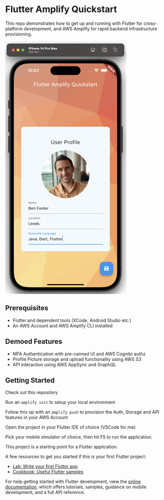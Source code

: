 # Flutter Amplify Quickstart

This repo demonstrates how to get up and running with Flutter for cross-platform development, and AWS Amplify for rapid backend infrastructure provisioning.

![App Screenshot](/readme/app-screenshot.png)

## Prerequisites

* Flutter and dependent tools (XCode, Android Studio etc.)
* An AWS Account and AWS Amplify CLI installed

## Demoed Features

* MFA Authentication with pre-canned UI and AWS Cognito authz
* Profile Picture storage and upload functionality using AWS S3
* API interaction using AWS AppSync and GraphQL
## Getting Started

Check out this repository

Run an `amplify init` to setup your local environment

Follow this up with an `amplify push` to provision the Auth, Storage and API features in your AWS Account

Open the project in your Flutter IDE of choice (VSCode for me)

Pick your mobile simulator of choice, then hit F5 to run the application.

This project is a starting point for a Flutter application.

A few resources to get you started if this is your first Flutter project:

- [Lab: Write your first Flutter app](https://docs.flutter.dev/get-started/codelab)
- [Cookbook: Useful Flutter samples](https://docs.flutter.dev/cookbook)

For help getting started with Flutter development, view the
[online documentation](https://docs.flutter.dev/), which offers tutorials,
samples, guidance on mobile development, and a full API reference.
